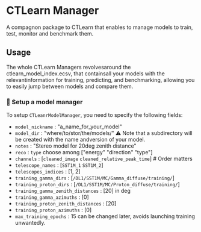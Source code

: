 # CTLearn Manager

A compagnon package to CTLearn that enables to manage models to train, test, monitor and benchmark them.

## Usage

The whole CTLearn Managers revolvesaround the ctlearn_model_index.ecsv, that containsall your models with the relevantinformation for training, predicting, and benchmarking, allowing you to easily jump between models and compare them.

### 🧠 Setup a model manager

To setup `CTLeanrModelManager`, you need to specify the following fields:
- `model_nickname` : "a_name_for_your_model"
- `model_dir` : "where/to/stor/the/models/" ⚠️ Note that a subdirectory will be created with the name andversion of your model.
- `notes` : "Stereo model for 20deg zenith distance"
- `reco` : `type` choose among ["energy" "direction" "type"]
- `channels` : [`cleaned_image` `cleaned_relative_peak_time`] # Order matters
- `telescope_names` : [`SST1M_1` `SST1M_2`]
- `telescopes_indices` : [1, 2]
- `training_gamma_dirs` : [`/DL1/SST1M/MC/Gamma_diffuse/training/`]
- `training_proton_dirs` : [`/DL1/SST1M/MC/Proton_diffuse/training/`]
- `training_gamma_zenith_distances` : [20] in deg
- `training_gamma_azimuths` : [0]
- `training_proton_zenith_distances` : [20]
- `training_proton_azimuths` : [0]
- `max_training_epochs` : 15 can be changed later, avoids launching training unwantedly.